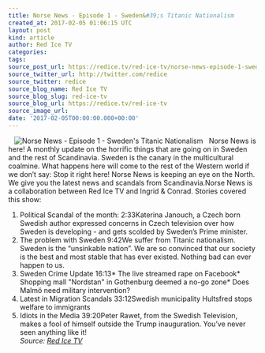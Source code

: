 ```yaml
---
title: Norse News - Episode 1 - Sweden&#39;s Titanic Nationalism
created_at: 2017-02-05 01:06:15 UTC
layout: post
kind: article
author: Red Ice TV
categories: 
tags: 
source_post_url: https://redice.tv/red-ice-tv/norse-news-episode-1-swedens-titanic-nationalism
source_twitter_url: http://twitter.com/redice
source_twitter: redice
source_blog_name: Red Ice TV
source_blog_slug: red-ice-tv
source_blog_url: https://redice.tv/red-ice-tv
source_image_url: 
date: '2017-02-05T00:00:00.000+00:00'
---
```

<img align="left" hspace="12" alt="Norse News - Episode 1 - Sweden&#039;s Titanic Nationalism" src="https://rdice.net/a/c/t/17/Norse-News-ep1.9cd7b47f.jpg"> Norse News is here! A monthly update on the horrific things that are going on in Sweden and the rest of Scandinavia. Sweden is the canary in the multicultural coalmine. What happens here will come to the rest of the Western world if we don&rsquo;t say: Stop it right here!
Norse News is keeping an eye on the North. We give you the latest news and scandals from Scandinavia.Norse News is a collaboration between Red Ice TV and Ingrid &amp; Conrad.
Stories covered this show:
1. Political Scandal of the month: 2:33Katerina Janouch, a Czech born Swedish author expressed concerns in Czech television over how Sweden is developing - and gets scolded by Sweden&rsquo;s Prime minister.
2. The problem with Sweden 9:42We suffer from Titanic nationalism. Sweden is the &ldquo;unsinkable nation&rdquo;. We are so convinced that our society is the best and most stable that has ever existed. Nothing bad can ever happen to us.
3. Sweden Crime Update 16:13* The live streamed rape on Facebook* Shopping mall &quot;Nordstan&quot; in Gothenburg deemed a no-go zone* Does Malm&ouml; need military intervention?
4. Latest in Migration Scandals 33:12Swedish municipality Hultsfred stops welfare to immigrants
5. Idiots in the Media 39:20Peter Rawet, from the Swedish Television, makes a fool of himself outside the Trump inauguration. You&rsquo;ve never seen anything like it!<div class="">
    <i>Source: <a href="https://redice.tv/red-ice-tv">Red Ice TV</a></i>
</div>
